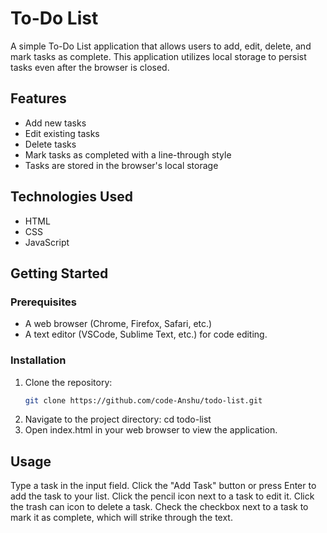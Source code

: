 # To-Do List

A simple To-Do List application that allows users to add, edit, delete, and mark tasks as complete. This application utilizes local storage to persist tasks even after the browser is closed.

## Features

- Add new tasks
- Edit existing tasks
- Delete tasks
- Mark tasks as completed with a line-through style
- Tasks are stored in the browser's local storage

## Technologies Used

- HTML
- CSS
- JavaScript

## Getting Started

### Prerequisites

- A web browser (Chrome, Firefox, Safari, etc.)
- A text editor (VSCode, Sublime Text, etc.) for code editing.

### Installation

1. Clone the repository:
   ```bash
   git clone https://github.com/code-Anshu/todo-list.git
2. Navigate to the project directory:
   cd todo-list
3. Open index.html in your web browser to view the application.

## Usage
Type a task in the input field.
Click the "Add Task" button or press Enter to add the task to your list.
Click the pencil icon next to a task to edit it.
Click the trash can icon to delete a task.
Check the checkbox next to a task to mark it as complete, which will strike through the text.

